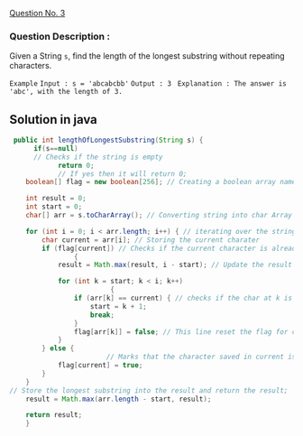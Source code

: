 [Question No. 3](https://leetcode.com/problems/longest-substring-without-repeating-characters/description/)

### Question Description :

Given a String `s`, find the length of the longest substring without repeating characters.

`Example`
`Input : s = 'abcabcbb'`
`Output : 3 `
`Explanation : The answer is 'abc', with the length of 3.`

## Solution in java

```java
 public int lengthOfLongestSubstring(String s) {
      if(s==null)
      // Checks if the string is empty
            return 0;
            // If yes then it will return 0;
	boolean[] flag = new boolean[256]; // Creating a boolean array named flag;

	int result = 0;
	int start = 0;
	char[] arr = s.toCharArray(); // Converting string into char Array using toCharArray() function.

	for (int i = 0; i < arr.length; i++) { // iterating over the string array;
		char current = arr[i]; // Storing the current charater
		if (flag[current]) // Checks if the current character is already seen in the current substring
                {
			result = Math.max(result, i - start); // Update the result with the length of the current substring, max between previouse result and current length of substring ,

			for (int k = start; k < i; k++)
                         {
				if (arr[k] == current) { // checks if the char at k is == current if yes then move the pointer by one to skip the duplicate character;
					start = k + 1;
					break;
				}
				flag[arr[k]] = false; // This line reset the flag for character at index k;
			}
		} else {
                        // Marks that the character saved in current is seen once in the arr;
			flag[current] = true;
		}
	}
// Store the longest substring into the result and return the result;
	result = Math.max(arr.length - start, result);

	return result;
    }
```
